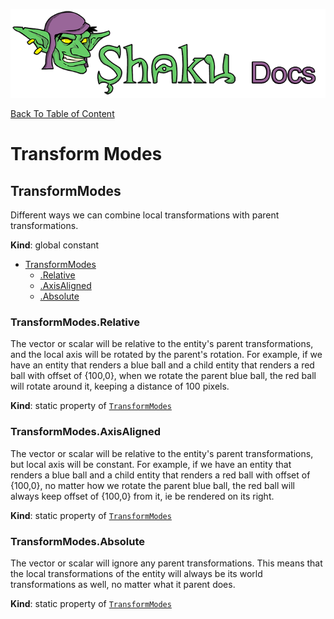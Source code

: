 ![Shaku JS](resources/logo-sm.png)

[Back To Table of Content](index.md)

# Transform Modes

<a name="TransformModes"></a>

## TransformModes
Different ways we can combine local transformations with parent transformations.

**Kind**: global constant  

* [TransformModes](#TransformModes)
    * [.Relative](#TransformModes.Relative)
    * [.AxisAligned](#TransformModes.AxisAligned)
    * [.Absolute](#TransformModes.Absolute)

<a name="TransformModes.Relative"></a>

### TransformModes.Relative
The vector or scalar will be relative to the entity's parent transformations, and the local axis will be rotated by the parent's rotation.
For example, if we have an entity that renders a blue ball and a child entity that renders a red ball with offset of {100,0}, when we rotate the parent blue ball, the red ball will rotate around it, keeping a distance of 100 pixels.

**Kind**: static property of [<code>TransformModes</code>](#TransformModes)  
<a name="TransformModes.AxisAligned"></a>

### TransformModes.AxisAligned
The vector or scalar will be relative to the entity's parent transformations, but local axis will be constant.
For example, if we have an entity that renders a blue ball and a child entity that renders a red ball with offset of {100,0}, no matter how we rotate the parent blue ball, the red ball will always keep offset of {100,0} from it, ie be rendered on its right.

**Kind**: static property of [<code>TransformModes</code>](#TransformModes)  
<a name="TransformModes.Absolute"></a>

### TransformModes.Absolute
The vector or scalar will ignore any parent transformations.
This means that the local transformations of the entity will always be its world transformations as well, no matter what it parent does.

**Kind**: static property of [<code>TransformModes</code>](#TransformModes)  
